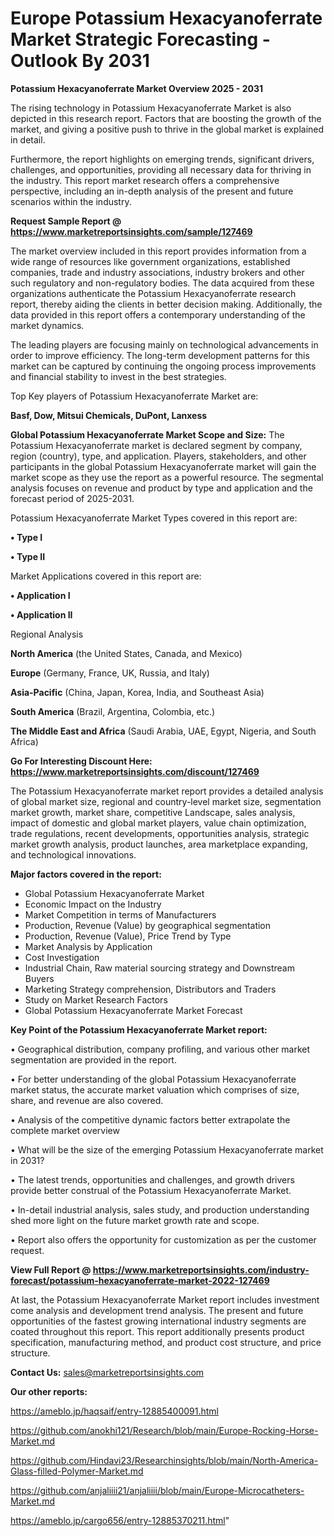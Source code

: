  # Europe Potassium Hexacyanoferrate Market Strategic Forecasting - Outlook By 2031

<Strong> Potassium Hexacyanoferrate Market Overview 2025 - 2031</strong>

The rising technology in Potassium Hexacyanoferrate Market is also depicted in this research report. Factors that are boosting the growth of the market, and giving a positive push to thrive in the global market is explained in detail.

Furthermore, the report highlights on emerging trends, significant drivers, challenges, and opportunities, providing all necessary data for thriving in the industry. This report market research offers a comprehensive perspective, including an in-depth analysis of the present and future scenarios within the industry.

<strong>Request Sample Report @ <a href=https://www.marketreportsinsights.com/sample/127469>https://www.marketreportsinsights.com/sample/127469</a></strong>

The market overview included in this report provides information from a wide range of resources like government organizations, established companies, trade and industry associations, industry brokers and other such regulatory and non-regulatory bodies. The data acquired from these organizations authenticate the Potassium Hexacyanoferrate research report, thereby aiding the clients in better decision making. Additionally, the data provided in this report offers a contemporary understanding of the market dynamics.

The leading players are focusing mainly on technological advancements in order to improve efficiency. The long-term development patterns for this market can be captured by continuing the ongoing process improvements and financial stability to invest in the best strategies.

Top Key players of Potassium Hexacyanoferrate Market are:

<strong>Basf, Dow, Mitsui Chemicals, DuPont, Lanxess</strong>

<strong><b>Global Potassium Hexacyanoferrate Market Scope and Size:</b></strong>
The Potassium Hexacyanoferrate market is declared segment by company, region (country), type, and application. Players, stakeholders, and other participants in the global Potassium Hexacyanoferrate market will gain the market scope as they use the report as a powerful resource. The segmental analysis focuses on revenue and product by type and application and the forecast period of 2025-2031.

Potassium Hexacyanoferrate Market Types covered in this report are:

<strong>• Type I

• Type II</strong>

Market Applications covered in this report are:

<strong>• Application I

• Application II</strong> 

Regional Analysis

<strong>North America</strong> (the United States, Canada, and Mexico)

<strong>Europe</strong> (Germany, France, UK, Russia, and Italy)

<strong>Asia-Pacific</strong> (China, Japan, Korea, India, and Southeast Asia)

<strong>South America</strong> (Brazil, Argentina, Colombia, etc.)

<strong>The Middle East and Africa</strong> (Saudi Arabia, UAE, Egypt, Nigeria, and South Africa)

<strong>Go For Interesting Discount Here: <a href=https://www.marketreportsinsights.com/discount/127469>https://www.marketreportsinsights.com/discount/127469</a></strong>

The Potassium Hexacyanoferrate market report provides a detailed analysis of global market size, regional and country-level market size, segmentation market growth, market share, competitive Landscape, sales analysis, impact of domestic and global market players, value chain optimization, trade regulations, recent developments, opportunities analysis, strategic market growth analysis, product launches, area marketplace expanding, and technological innovations.

<strong><b>Major factors covered in the report:</b></strong>
<ul>
  <li>Global Potassium Hexacyanoferrate Market </li>
  <li>Economic Impact on the Industry</li>
  <li>Market Competition in terms of Manufacturers</li>
  <li>Production, Revenue (Value) by geographical segmentation</li>
  <li>Production, Revenue (Value), Price Trend by Type</li>
  <li>Market Analysis by Application</li>
  <li>Cost Investigation</li>
  <li>Industrial Chain, Raw material sourcing strategy and Downstream Buyers</li>
  <li>Marketing Strategy comprehension, Distributors and Traders</li>
  <li>Study on Market Research Factors</li>
  <li>Global Potassium Hexacyanoferrate Market Forecast</li>
</ul>

<strong><b>Key Point of the Potassium Hexacyanoferrate Market report:</b></strong>

• Geographical distribution, company profiling, and various other market segmentation are provided in the report.

• For better understanding of the global Potassium Hexacyanoferrate market status, the accurate market valuation which comprises of size, share, and revenue are also covered.

• Analysis of the competitive dynamic factors better extrapolate the complete market overview

• What will be the size of the emerging Potassium Hexacyanoferrate market in 2031?

• The latest trends, opportunities and challenges, and growth drivers provide better construal of the Potassium Hexacyanoferrate Market.

• In-detail industrial analysis, sales study, and production understanding shed more light on the future market growth rate and scope.

• Report also offers the opportunity for customization as per the customer request.

<strong><b>View Full Report @ <a href=https://www.marketreportsinsights.com/industry-forecast/potassium-hexacyanoferrate-market-2022-127469>https://www.marketreportsinsights.com/industry-forecast/potassium-hexacyanoferrate-market-2022-127469</a></b></strong>


At last, the Potassium Hexacyanoferrate Market report includes investment come analysis and development trend analysis. The present and future opportunities of the fastest growing international industry segments are coated throughout this report. This report additionally presents product specification, manufacturing method, and product cost structure, and price structure.

<strong>Contact Us:</strong>
sales@marketreportsinsights.com

<strong>Our other reports:</strong>

<a href=https://ameblo.jp/haqsaif/entry-12885400091.html>https://ameblo.jp/haqsaif/entry-12885400091.html</a>

<a href=https://github.com/anokhi121/Research/blob/main/Europe-Rocking-Horse-Market.md>https://github.com/anokhi121/Research/blob/main/Europe-Rocking-Horse-Market.md</a>

<a href=https://github.com/Hindavi23/Researchinsights/blob/main/North-America-Glass-filled-Polymer-Market.md>https://github.com/Hindavi23/Researchinsights/blob/main/North-America-Glass-filled-Polymer-Market.md</a>

<a href=https://github.com/anjaliiii21/anjaliiii/blob/main/Europe-Microcatheters-Market.md>https://github.com/anjaliiii21/anjaliiii/blob/main/Europe-Microcatheters-Market.md</a>

<a href=https://ameblo.jp/cargo656/entry-12885370211.html>https://ameblo.jp/cargo656/entry-12885370211.html</a>"
